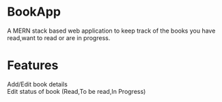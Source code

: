 # BookApp

A MERN stack based web application to keep track of the books you have read,want to read or are in progress.

# Features
Add/Edit book details \
Edit status of book (Read,To be read,In Progress)




